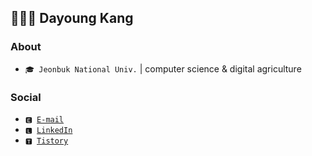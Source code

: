 ## 👩🏻‍💻 Dayoung Kang
### About
- <code>🎓 Jeonbuk National Univ.</code> | computer science & digital agriculture

### Social
- <code>🅴 [E-mail](mailto:kallzero1008@jbnu.ac.kr)</code>
- <code>🅻 [LinkedIn](https://www.linkedin.com/in/riverallzero/)</code>
- <code>🆃 [Tistory](https://riverallzero.tistory.com/)</code>
